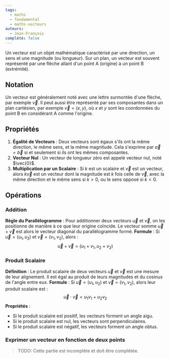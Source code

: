 ```yaml
---
tags:
  - maths
  - fondamental
  - maths-vecteurs
auteurs:
  - Jean-François
complété: false
---
```

Un vecteur est un objet mathématique caractérisé par une direction, un sens et une magnitude (ou longueur). Sur un plan, un vecteur est souvent représenté par une flèche allant d'un point A (origine) à un point B (extrémité).
## Notation
Un vecteur est généralement noté avec une lettre surmontée d'une flèche, par exemple $\vec{v}$. Il peut aussi être représenté par ses composantes dans un plan cartésien, par exemple $\vec{v}=(x,y)$, où $x$ et $y$ sont les coordonnées du point B en considérant A comme l'origine.
## Propriétés
1. **Égalité de Vecteurs** : Deux vecteurs sont égaux s'ils ont la même direction, le même sens, et la même magnitude. Cela s'exprime par $\vec{a} = \vec{b}$ si et seulement si ils ont les mêmes composantes.
2. **Vecteur Nul** : Un vecteur de longueur zéro est appelé vecteur nul, noté $\vec{0}$.
3. **Multiplication par un Scalaire** : Si $k$ est un scalaire et $\vec{v}$ est un vecteur, alors $k\vec{v}$ est un vecteur dont la magnitude est $k$ fois celle de $\vec{v}$, avec la même direction et le même sens si $k > 0$, ou le sens opposé si $k < 0$.
## Opérations
### Addition
**Règle du Parallélogramme** : Pour additionner deux vecteurs $\vec{u}$ et $\vec{v}$, on les positionne de manière à ce que leur origine coïncide. Le vecteur somme $\vec{u} + \vec{v}$ est alors le vecteur diagonal du parallélogramme formé.
**Formule** : Si $\vec{u}=(u_1,u_2)$ et $\vec{v}=(v_1,v_2)$, alors : $$\vec{u} + \vec{v} = (u_1 + v_1, u_2 + v_2)$$
### Produit Scalaire
**Définition** : Le produit scalaire de deux vecteurs $\vec{u}$ et $\vec{v}$ est une mesure de leur alignement. Il est égal au produit de leurs magnitudes et du cosinus de l'angle entre eux.
**Formule** : Si $\vec{u}=(u_1,u_2)$ et $\vec{v}=(v_1,v_2)$, alors leur produit scalaire est : $$\vec{u} \cdot \vec{v} = u_1v_1 + u_2v_2$$
**Propriétés** :
- Si le produit scalaire est positif, les vecteurs forment un angle aigu.
- Si le produit scalaire est nul, les vecteurs sont perpendiculaires.
- Si le produit scalaire est négatif, les vecteurs forment un angle obtus.
### Exprimer un vecteur en fonction de deux points
>TODO: Cette partie est incomplète et doit être complétée.